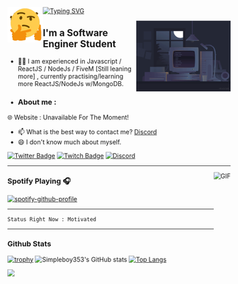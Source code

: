 [![Typing SVG](https://readme-typing-svg.herokuapp.com?font=Cascadia+Code&weight=200&size=23&pause=1000&color=00F726&width=435&lines=Welcome+To+My+GitHub+Am+Yassine;You+can+call+me+DGenius)](https://git.io/typing-svg)
<img align="left" alt="GIF" height="80px" src="https://github.com/SatYu26/SatYu26/blob/master/Assets/hmm.gif"/> 

<img align="right" alt="GIF" height="160px" src="https://github.com/SatYu26/SatYu26/blob/master/Assets/Animation.gif" />

## I'm a Software Enginer Student

- 👨‍💻 I am experienced in Javascript / ReactJS / NodeJs / FiveM [Still leaning more] , currently practising/learning more ReactJS/NodeJs w/MongoDB.
- ### About me :
🌐 Website : Unavailable For The Moment!
<!-- - 🌐 Website : [Here](https://ziadpsycho.space/) -->
- 📫 What is the best way to contact me? [Discord](https://discord.io/Yassinos)
- 😄 I don't know much about myself.

[![Twitter Badge](https://img.shields.io/badge/Twitter-%23229FEC.svg?&style=for-the-badge&logo=twitter&logoColor=white)](https://twitter.com/yassine_castro)
[![Twitch Badge](https://img.shields.io/twitch/status/yassinos08?style=for-the-badge)](https://www.twitch.tv/yassinos08)
[![Discord](https://img.shields.io/badge/Discord-7289DA?style=for-the-badge&logo=discord&logoColor=white)](https://discord.gg/wtgJdAuFrq)

---

<img align="right" alt="GIF" height="170px" src="https://media.giphy.com/media/J5B1Y8QZnzXXbLQIBu/giphy.gif" />

### Spotify Playing 🎧

[![spotify-github-profile](https://spotify-github-profile.vercel.app/api/view?uid=5kjfvwyr7jt4obqge5x1gstpm&cover_image=true&theme=default&bar_color=af39b1&bar_color_cover=false)](https://github.com/kittinan/spotify-github-profile)

---

<!--START_SECTION:waka-->
```text
Status Right Now : Motivated
```

---

<!--END_SECTION:waka-->
### Github Stats
[![trophy](https://github-profile-trophy.vercel.app/?username=Yassinos-coder&theme=onedark&title=Joined2020,Commit,Followers,Repositories,Stars,PullRequest)](https://github.com/ryo-ma/github-profile-trophy)
![Simpleboy353's GitHub stats](https://github-readme-stats.vercel.app/api?username=Yassinos-coder&show_icons=true&theme=radical)
[![Top Langs](https://github-readme-stats.vercel.app/api/top-langs/?username=Yassinos-coder)](https://github.com/anuraghazra/github-readme-stats)




<img src="https://i.ibb.co/rZnQsnb/github-header-image-1.png"/> 
